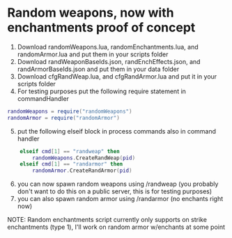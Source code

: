 # Random weapons, now with enchantments proof of concept
1. Download randomWeapons.lua, randomEnchantments.lua, and randomArmor.lua and put them in your scripts folder
2. Download randWeaponBaseIds.json, randEnchEffects.json, and randArmorBaseIds.json and put them in your data folder
3. Download cfgRandWeap.lua, and cfgRandArmor.lua and put it in your scripts folder
4. For testing purposes put the following require statement in commandHandler
```lua
randomWeapons = require("randomWeapons")
randomArmor = require("randomArmor")
```
5. put the following elseif block in process commands also in command handler
```lua
	elseif cmd[1] == "randweap" then
		randomWeapons.CreateRandWeap(pid)
	elseif cmd[1] == "randarmor" then
		randomArmor.CreateRandArmor(pid)
```
6. you can now spawn random weapons using /randweap (you probably don't want to do this on a public server, this is for testing purposes)
7. you can also spawn random armor using /randarmor (no enchants right now)

NOTE: Random enchantments script currently only supports on strike enchantments (type 1), I'll work on random armor w/enchants at some point